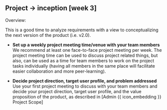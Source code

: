 <div id="title">

## Project → inception [week 3]
</div>
<div id="body">

<tip-box>

Overview: <include src="project-deliverables.md#inception-overview" inline />
</tip-box>

This is a good time to analyze requirements with a view to conceptualizing the next version of the product (i.e. v2.0).

* **Set up a weekly project meeting time/venue with your team members**
  We recommend at least one face-to-face project meeting per week. The project meeting time can be used to discuss project related things, but also, can be used as a time for team members to work on the project tasks individually (having all members in the same place will facilitate easier collaboration and more peer-learning).

* **Decide project direction, target user profile, and problem addressed**
  Use your first project meeting to discuss with your team members and decide your project direction, target user profile, and the value proposition of the product, as described in <trigger trigger="click" for="modal:v10-scope">[Admin {{ icon_embedding }} Project Scope]</trigger> 

<modal large title="Admin {{ icon_embedding }} Project Scope (Extract)" id="modal:v10-scope">
  <include src="project-scope.md#project-direction"/>
</modal>

</div>